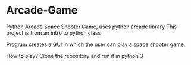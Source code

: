 # Arcade-Game
Python Arcade Space Shooter Game, uses python arcade library
This project is from an intro to python class

Program creates a GUI in which the user can play a space shooter game.

How to play?
Clone the repository and run it in python 3

